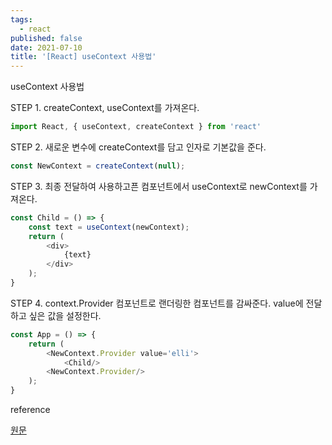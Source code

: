 ```yaml
---
tags:
  - react
published: false
date: 2021-07-10
title: '[React] useContext 사용법'
---
```


useContext 사용법

STEP 1. createContext, useContext를 가져온다.

```javascript
import React, { useContext, createContext } from 'react'
```

STEP 2. 새로운 변수에 createContext를 담고 인자로 기본값을 준다.

```javascript
const NewContext = createContext(null);
```

STEP 3. 최종 전달하여 사용하고픈 컴포넌트에서 useContext로 newContext를 가져온다.

```javascript
const Child = () => {
    const text = useContext(newContext);
    return (
        <div>
            {text}
        </div>
    );
}
```

STEP 4. context.Provider 컴포넌트로 랜더링한 컴포넌트를 감싸준다. value에 전달하고 싶은 값을 설정한다. 

```javascript
const App = () => {
    return (
        <NewContext.Provider value='elli'>
            <Child/>
        <NewContext.Provider/>
    );
}


```

reference

[원문](https://xiubindev.tistory.com/105)
